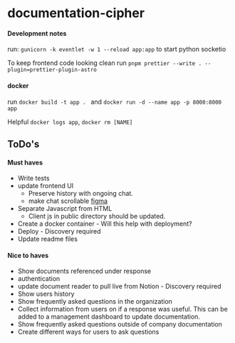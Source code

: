 # documentation-cipher

#### Development notes

run: `gunicorn -k eventlet -w 1 --reload app:app` to start python socketio

To keep frontend code looking clean run `pnpm prettier --write . --plugin=prettier-plugin-astro`

#### docker

run `docker build -t app . ` and `docker run -d --name app -p 8000:8000 app`

Helpful
`docker logs app`, `docker rm [NAME]`

## ToDo's

#### Must haves
* Write tests
* update frontend UI
     - Preserve history with ongoing chat.
     - make chat scrollable [figma](https://www.figma.com/file/S7j0TsmtRqde6y8DR2NIpq/document-cypher?type=design&node-id=0%3A1&mode=design&t=KO9d9XwnjJCCykbk-1) 
* Separate Javascript from HTML
     - Client js in public directory should be updated.
* Create a docker container - Will this help with deployment?
* Deploy - Discovery required
* Update readme files

#### Nice to haves
* Show documents referenced under response
* authentication 
* update document reader to pull live from Notion - Discovery required
* Show users history
* Show frequently asked questions in the organization
* Collect information from users on if a response was useful. This can be added to a management dashboard to update documentation.
* Show frequently asked questions outside of company documentation
* Create different ways for users to ask questions  

